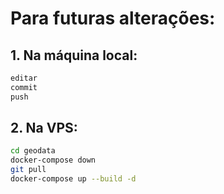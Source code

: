 # Para futuras alterações:

## 1. Na máquina local: 
```bash
editar
commit
push
```

## 2. Na VPS:
```bash
cd geodata
docker-compose down
git pull
docker-compose up --build -d
```